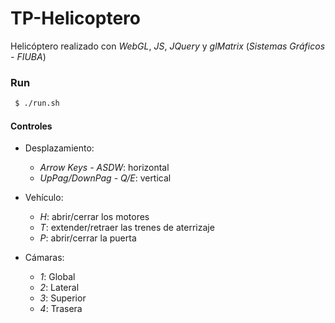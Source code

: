 # TP-Helicoptero

Helicóptero realizado con _WebGL_, _JS_, _JQuery_ y _glMatrix_ (_Sistemas Gráficos - FIUBA_)

### Run

```bash
 $ ./run.sh
```

#### Controles

- Desplazamiento:
  - _Arrow Keys - ASDW_: horizontal
  - _UpPag/DownPag - Q/E_: vertical

- Vehículo:
  - _H_: abrir/cerrar los motores
  - _T_: extender/retraer las trenes de aterrizaje
  - _P_: abrir/cerrar la puerta

- Cámaras:
  - _1_: Global
  - _2_: Lateral
  - _3_: Superior
  - _4_: Trasera


